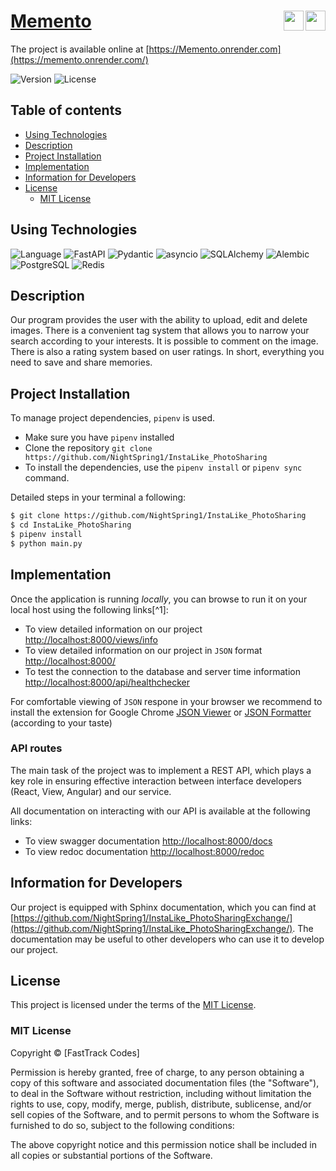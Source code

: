 # [Memento](https://memento.onrender.com/) <span><img align="right" width="32px" src="https://cdn.jsdelivr.net/gh/devicons/devicon/icons/fastapi/fastapi-original.svg"/><span> </span><img align="right" width="32px" src="https://cdn.jsdelivr.net/gh/devicons/devicon/icons/python/python-original.svg"/></span>

The project is available online at [https://Memento.onrender.com](https://memento.onrender.com/)

![Version](https://img.shields.io/badge/Version-1.0.0-blue.svg)
![License](https://img.shields.io/badge/License-MIT-yellow.svg)

## Table of contents

- [Using Technologies](#using-technologies)
- [Description](#description)
- [Project Installation](#project-installation)
- [Implementation](#implementation)
- [Information for Developers](#information-for-developers)
- [License](#license)
  - [MIT License](#mit-license)

## Using Technologies

![Language](https://img.shields.io/badge/Language-Python-blue.svg)
![FastAPI](https://img.shields.io/badge/FastAPI-0.103.0-blue.svg)
![Pydantic](https://img.shields.io/badge/Pydantic-2.3-blue.svg)
![asyncio](https://img.shields.io/badge/asyncio-included-green.svg)
![SQLAlchemy](https://img.shields.io/badge/SQLAlchemy-2.0.20-blue.svg)
![Alembic](https://img.shields.io/badge/Alembic-1.7.3-blue.svg)
![PostgreSQL](https://img.shields.io/badge/Database-PostgreSQL-blue.svg)
![Redis](https://img.shields.io/badge/Database-Redis-red.svg)

## Description

Our program provides the user with the ability to upload, edit and delete images. There is a convenient tag system that allows you to narrow your search according to your interests. It is possible to comment on the image. There is also a rating system based on user ratings. In short, everything you need to save and share memories.

## Project Installation

To manage project dependencies, `pipenv` is used.

- Make sure you have `pipenv` installed
- Clone the repository `git clone https://github.com/NightSpring1/InstaLike_PhotoSharing`
- To install the dependencies, use the `pipenv install` or `pipenv sync` command.

Detailed steps in your terminal a following:

```bash
$ git clone https://github.com/NightSpring1/InstaLike_PhotoSharing
$ cd InstaLike_PhotoSharing
$ pipenv install
$ python main.py
```

## Implementation

Once the application is running _locally_, you can browse to run it on your local host using the following links[^1]:

- To view detailed information on our project [http://localhost:8000/views/info](http://localhost:8000/views/info)
- To view detailed information on our project in `JSON` format [http://localhost:8000/](http://localhost:8000)
- To test the connection to the database and server time information [http://localhost:8000/api/healthchecker](http://localhost:8000/api/healthchecker)

For comfortable viewing of `JSON` respone in your browser we recommend to install the extension for Google Chrome
[JSON Viewer](https://chrome.google.com/webstore/detail/json-viewer/gbmdgpbipfallnflgajpaliibnhdgobh/related?hl=ru) or
[JSON Formatter](https://chrome.google.com/webstore/detail/json-formatter/bcjindcccaagfpapjjmafapmmgkkhgoa?hl=ru) (according to your taste)

### API routes

The main task of the project was to implement a REST API, which plays a key role in ensuring effective interaction between interface developers (React, View, Angular) and our service.

All documentation on interacting with our API is available at the following links:

- To view swagger documentation [http://localhost:8000/docs](http://localhost:8000/docs)
- To view redoc documentation [http://localhost:8000/redoc](http://localhost:8000/redoc)

## Information for Developers

Our project is equipped with Sphinx documentation, which you can find at [https://github.com/NightSpring1/InstaLike_PhotoSharingExchange/](https://github.com/NightSpring1/InstaLike_PhotoSharingExchange/). The documentation may be useful to other developers who
can use it to develop our project.

## License

This project is licensed under the terms of the [MIT License](LICENSE).

### MIT License

Copyright © [FastTrack Codes]

Permission is hereby granted, free of charge, to any person obtaining a copy of this software and associated documentation files (the "Software"), to deal in the Software without restriction, including without limitation the rights to use, copy, modify, merge, publish, distribute, sublicense, and/or sell copies of the Software, and to permit persons to whom the Software is furnished to do so, subject to the following conditions:

The above copyright notice and this permission notice shall be included in all copies or substantial portions of the Software.
